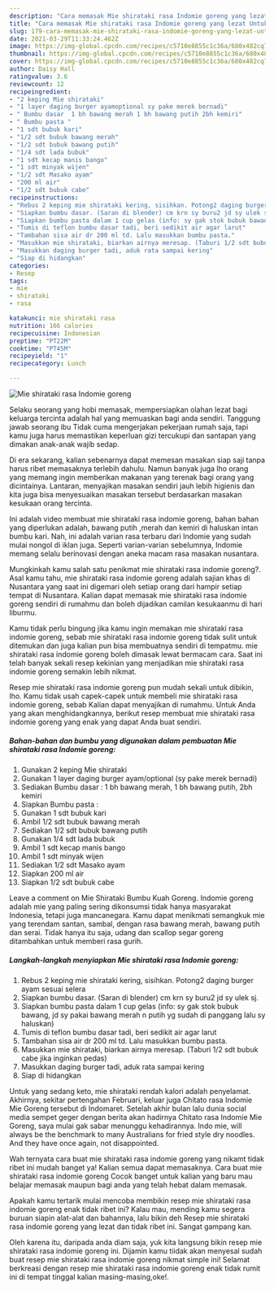 ```yaml
---
description: "Cara memasak Mie shirataki rasa Indomie goreng yang lezat Untuk Jualan"
title: "Cara memasak Mie shirataki rasa Indomie goreng yang lezat Untuk Jualan"
slug: 179-cara-memasak-mie-shirataki-rasa-indomie-goreng-yang-lezat-untuk-jualan
date: 2021-03-29T11:33:24.462Z
image: https://img-global.cpcdn.com/recipes/c5710e8855c1c36a/680x482cq70/mie-shirataki-rasa-indomie-goreng-foto-resep-utama.jpg
thumbnail: https://img-global.cpcdn.com/recipes/c5710e8855c1c36a/680x482cq70/mie-shirataki-rasa-indomie-goreng-foto-resep-utama.jpg
cover: https://img-global.cpcdn.com/recipes/c5710e8855c1c36a/680x482cq70/mie-shirataki-rasa-indomie-goreng-foto-resep-utama.jpg
author: Daisy Hall
ratingvalue: 3.6
reviewcount: 12
recipeingredient:
- "2 keping Mie shirataki"
- "1 layer daging burger ayamoptional sy pake merek bernadi"
- " Bumbu dasar  1 bh bawang merah 1 bh bawang putih 2bh kemiri"
- " Bumbu pasta "
- "1 sdt bubuk kari"
- "1/2 sdt bubuk bawang merah"
- "1/2 sdt bubuk bawang putih"
- "1/4 sdt lada bubuk"
- "1 sdt kecap manis bango"
- "1 sdt minyak wijen"
- "1/2 sdt Masako ayam"
- "200 ml air"
- "1/2 sdt bubuk cabe"
recipeinstructions:
- "Rebus 2 keping mie shirataki kering, sisihkan. Potong2 daging burger ayam sesuai selera"
- "Siapkan bumbu dasar. (Saran di blender) cm krn sy buru2 jd sy ulek sj."
- "Siapkan bumbu pasta dalam 1 cup gelas (info: sy gak stok bubuk bawang, jd sy pakai bawang merah n putih yg sudah di panggang lalu sy haluskan)"
- "Tumis di teflon bumbu dasar tadi, beri sedikit air agar larut"
- "Tambahan sisa air dr 200 ml td. Lalu masukkan bumbu pasta."
- "Masukkan mie shirataki, biarkan airnya meresap. (Taburi 1/2 sdt bubuk cabe jika inginkan pedas)"
- "Masukkan daging burger tadi, aduk rata sampai kering"
- "Siap di hidangkan"
categories:
- Resep
tags:
- mie
- shirataki
- rasa

katakunci: mie shirataki rasa 
nutrition: 166 calories
recipecuisine: Indonesian
preptime: "PT22M"
cooktime: "PT45M"
recipeyield: "1"
recipecategory: Lunch

---
```



![Mie shirataki rasa Indomie goreng](https://img-global.cpcdn.com/recipes/c5710e8855c1c36a/680x482cq70/mie-shirataki-rasa-indomie-goreng-foto-resep-utama.jpg)

Selaku seorang yang hobi memasak, mempersiapkan olahan lezat bagi keluarga tercinta adalah hal yang memuaskan bagi anda sendiri. Tanggung jawab seorang ibu Tidak cuma mengerjakan pekerjaan rumah saja, tapi kamu juga harus memastikan keperluan gizi tercukupi dan santapan yang dimakan anak-anak wajib sedap.

Di era  sekarang, kalian sebenarnya dapat memesan masakan siap saji tanpa harus ribet memasaknya terlebih dahulu. Namun banyak juga lho orang yang memang ingin memberikan makanan yang terenak bagi orang yang dicintainya. Lantaran, menyajikan masakan sendiri jauh lebih higienis dan kita juga bisa menyesuaikan masakan tersebut berdasarkan masakan kesukaan orang tercinta. 

Ini adalah video membuat mie shirataki rasa indomie goreng, bahan bahan yang diperlukan adalah, bawang putih ,merah dan kemiri di haluskan intan bumbu kari. Nah, ini adalah varian rasa terbaru dari Indomie yang sudah mulai nongol di iklan juga. Seperti varian-varian sebelumnya, Indomie memang selalu berinovasi dengan aneka macam rasa masakan nusantara.

Mungkinkah kamu salah satu penikmat mie shirataki rasa indomie goreng?. Asal kamu tahu, mie shirataki rasa indomie goreng adalah sajian khas di Nusantara yang saat ini digemari oleh setiap orang dari hampir setiap tempat di Nusantara. Kalian dapat memasak mie shirataki rasa indomie goreng sendiri di rumahmu dan boleh dijadikan camilan kesukaanmu di hari liburmu.

Kamu tidak perlu bingung jika kamu ingin memakan mie shirataki rasa indomie goreng, sebab mie shirataki rasa indomie goreng tidak sulit untuk ditemukan dan juga kalian pun bisa membuatnya sendiri di tempatmu. mie shirataki rasa indomie goreng boleh dimasak lewat bermacam cara. Saat ini telah banyak sekali resep kekinian yang menjadikan mie shirataki rasa indomie goreng semakin lebih nikmat.

Resep mie shirataki rasa indomie goreng pun mudah sekali untuk dibikin, lho. Kamu tidak usah capek-capek untuk membeli mie shirataki rasa indomie goreng, sebab Kalian dapat menyajikan di rumahmu. Untuk Anda yang akan menghidangkannya, berikut resep membuat mie shirataki rasa indomie goreng yang enak yang dapat Anda buat sendiri.

<!--inarticleads1-->

##### Bahan-bahan dan bumbu yang digunakan dalam pembuatan Mie shirataki rasa Indomie goreng:

1. Gunakan 2 keping Mie shirataki
1. Gunakan 1 layer daging burger ayam/optional (sy pake merek bernadi)
1. Sediakan  Bumbu dasar : 1 bh bawang merah, 1 bh bawang putih, 2bh kemiri
1. Siapkan  Bumbu pasta :
1. Gunakan 1 sdt bubuk kari
1. Ambil 1/2 sdt bubuk bawang merah
1. Sediakan 1/2 sdt bubuk bawang putih
1. Gunakan 1/4 sdt lada bubuk
1. Ambil 1 sdt kecap manis bango
1. Ambil 1 sdt minyak wijen
1. Sediakan 1/2 sdt Masako ayam
1. Siapkan 200 ml air
1. Siapkan 1/2 sdt bubuk cabe


Leave a comment on Mie Shirataki Bumbu Kuah Goreng. Indomie goreng adalah mie yang paling sering dikonsumsi tidak hanya masyarakat Indonesia, tetapi juga mancanegara. Kamu dapat menikmati semangkuk mie yang terendam santan, sambal, dengan rasa bawang merah, bawang putih dan serai. Tidak hanya itu saja, udang dan scallop segar goreng ditambahkan untuk memberi rasa gurih. 

<!--inarticleads2-->

##### Langkah-langkah menyiapkan Mie shirataki rasa Indomie goreng:

1. Rebus 2 keping mie shirataki kering, sisihkan. Potong2 daging burger ayam sesuai selera
1. Siapkan bumbu dasar. (Saran di blender) cm krn sy buru2 jd sy ulek sj.
1. Siapkan bumbu pasta dalam 1 cup gelas (info: sy gak stok bubuk bawang, jd sy pakai bawang merah n putih yg sudah di panggang lalu sy haluskan)
1. Tumis di teflon bumbu dasar tadi, beri sedikit air agar larut
1. Tambahan sisa air dr 200 ml td. Lalu masukkan bumbu pasta.
1. Masukkan mie shirataki, biarkan airnya meresap. (Taburi 1/2 sdt bubuk cabe jika inginkan pedas)
1. Masukkan daging burger tadi, aduk rata sampai kering
1. Siap di hidangkan


Untuk yang sedang keto, mie shirataki rendah kalori adalah penyelamat. Akhirnya, sekitar pertengahan Februari, keluar juga Chitato rasa Indomie Mie Goreng tersebut di Indomaret. Setelah akhir bulan lalu dunia social media sempet geger dengan berita akan hadirnya Chitato rasa Indomie Mie Goreng, saya mulai gak sabar menunggu kehadirannya. Indo mie, will always be the benchmark to many Australians for fried style dry noodles. And they have once again, not disappointed. 

Wah ternyata cara buat mie shirataki rasa indomie goreng yang nikamt tidak ribet ini mudah banget ya! Kalian semua dapat memasaknya. Cara buat mie shirataki rasa indomie goreng Cocok banget untuk kalian yang baru mau belajar memasak maupun bagi anda yang telah hebat dalam memasak.

Apakah kamu tertarik mulai mencoba membikin resep mie shirataki rasa indomie goreng enak tidak ribet ini? Kalau mau, mending kamu segera buruan siapin alat-alat dan bahannya, lalu bikin deh Resep mie shirataki rasa indomie goreng yang lezat dan tidak ribet ini. Sangat gampang kan. 

Oleh karena itu, daripada anda diam saja, yuk kita langsung bikin resep mie shirataki rasa indomie goreng ini. Dijamin kamu tiidak akan menyesal sudah buat resep mie shirataki rasa indomie goreng nikmat simple ini! Selamat berkreasi dengan resep mie shirataki rasa indomie goreng enak tidak rumit ini di tempat tinggal kalian masing-masing,oke!.

